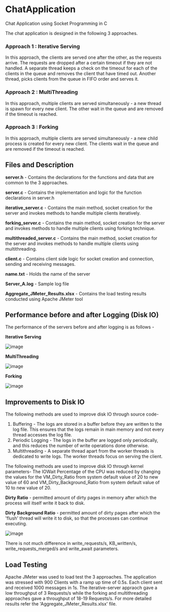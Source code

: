 # ChatApplication
Chat Application using Socket Programming in C

The chat application is designed in the following 3 approaches.

### Approach 1 : Iterative Serving
In this approach, the clients are served one after the other, as the requests arrive. The requests are dropped after a certain timeout if they are not handled. A separate thread keeps a check on the timeout for each of the clients in the queue and removes the client that have timed out. Another thread, picks clients from the queue in FIFO order and serves it.

### Approach 2 : MultiThreading
In this approach, multiple clients are served simultaneously - a new thread is spawn for every new client. The other wait in the queue and are removed if the timeout is reached.

### Approach 3 : Forking
In this approach, multiple clients are served simultaneously - a new child process is created for every new client. The clients wait in the queue and are removed if the timeout is reached. 


## Files and Description
**server.h** - Contains the declarations for the functions and data that are common to the 3 approaches.

**server.c** - Contains the implementation and logic for the function declarations in server.h

**iterative_server.c** - Contains the main method, socket creation for the server and invokes methods to handle multiple clients iteratively.

**forking_server.c** - Contains the main method, socket creation for the server and invokes methods to handle multiple clients using forking technique.

**multithreaded_server.c** - Contains the main method, socket creation for the server and invokes methods to handle multiple clients using multithreading.

**client.c** - Contains client side logic for socket creation and connection, sending and receiving messages.

**name.txt** - Holds the name of the server

**Server_A.log** - Sample log file

**Aggregate_JMeter_Results.xlsx** - Contains the load testing results conducted using Apache JMeter tool

## Performance before and after Logging (Disk IO)
The performance of the servers before and after logging is as follows - 

**Iterative Serving**

![image](https://github.com/aakashr02/ChatApplication/assets/87864552/9fc54b71-3fdd-4997-bf22-e08dab0f8f77)


**MultiThreading**

![image](https://github.com/aakashr02/ChatApplication/assets/87864552/55581462-0534-4f94-95d8-684161993a50)


**Forking**

![image](https://github.com/aakashr02/ChatApplication/assets/87864552/862b2390-0d36-47b1-911f-bed030e31717)


## Improvements to Disk IO

The following methods are used to improve disk IO through source code-
1. Buffering - The logs are stored in a buffer before they are written to the log file. This ensures that the logs remain in main memory and not every thread accesses the log file.
2. Periodic Logging - The logs in the buffer are logged only periodically, and this reduces the number of write operations done otherwise.
3. Multithreading - A separate thread apart from the worker threads is dedicated to write logs. The worker threads focus on serving the client.

The following methods are used to improve disk IO through kernel parameters-
The IOWait Percentage of the CPU was reduced by changing the values for the VM_Dirty_Ratio from system default value of 20 to new value of 60 and VM_Dirty_Background_Ratio from system default value of 10 to new value of 20.

**Dirty Ratio** - permitted amount of dirty pages in memory after which the process will itself write it back to disk.

**Dirty Background Ratio** - permitted amount of dirty pages after which the 'flush' thread will write it to disk, so that the processes can continue executing.

![image](https://github.com/aakashr02/ChatApplication/assets/87864552/d8fbab58-b5a2-427c-806f-465ab749ab0f)

There is not much difference in write_requests/s, KB_written/s, write_requests_merged/s and write_await parameters.

## Load Testing

Apache JMeter was used to load test the 3 approaches. The application was stressed with 900 Clients with a ramp up time of 0.5s. Each client sent and received 1000 messages in 1s. The iterative-server appraoch gave a low throughput of 3 Requests/s while the forking and multithreading approaches gave a throughput of 18-19 Requests/s. For more detailed results refer the 'Aggregate_JMeter_Results.xlsx' file.

